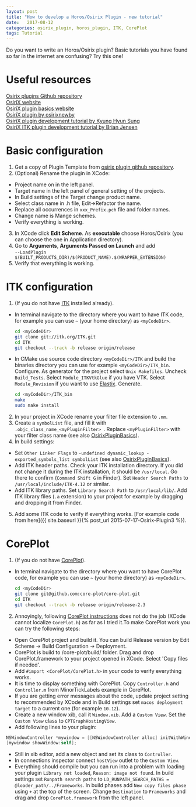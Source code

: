```yaml
---
layout: post
title: "How to develop a Horos/Osirix Plugin - new tutorial"
date:   2017-08-12
categories: osirix_plugin, horos_plugin, ITK, CorePlot
tags: Tutorial
---
```


Do you want to write an Horos/Osirix plugin? Basic tutorials you have found so far in the internet are confusing? Try this one!

# Useful resources
[Osirix plugins Github repository](https://github.com/pixmeo/osirixplugins)  
[OsiriX website](http://www.osirix-viewer.com/Documentation/Guides/Development/)  
[OsiriX plugin basics website](https://osirixpluginbasics.wordpress.com)  
[OsiriX plugin by osirixnewby](http://myfirstosirixplugin.blogspot.com/)  
[OsiriX plugin development tutorial by Kyung Hyun Sung](http://kyungs.bol.ucla.edu/Site/Software.html)  
[OsiriX ITK plugin development tutorial by Brian Jensen](http://campar.in.tum.de/Students/SepOsiriXSegmentation)

# Basic configuration
1. Get a copy of Plugin Template from [osirix plugin github repository](https://github.com/pixmeo/osirixplugins).
2. (Optional) Rename the plugin in XCode:
  * Project name on in the left panel.
  * Target name in the left panel of general setting of the projects.
  * In Build settings of the Target change product name.
  * Select class name in .h file, Edit->Refactor the name.
  * Replace all occurrences in `xxx_Prefix.pch` file and folder names.
  * Change name is Mange schemes.
  * Verify everything is working.
3. In XCode click **Edit Scheme**. As **executable** choose Horos/Osirix (you can choose the one in Application directory).
4. Go to **Arguments**, **Arguments Passed on Launch** and add     
  `--LoadPlugin $(BUILT_PRODUCTS_DIR)/$(PRODUCT_NAME).$(WRAPPER_EXTENSION)`
5. Verify that everything is working.

# ITK configuration
1. (If you do not have [ITK](http://itk.org) installed already).  
  * In terminal navigate to the directory where you want to have ITK code, for example you can use `~` (your home directory) as `<myCodeDir>`.  
    ```bash
    cd <myCodeDir>  
    git clone git://itk.org/ITK.git  
    cd ITK  
    git checkout --track -b release origin/release
    ```
  * In CMake use source code directory `<myCodeDir>/ITK` and build the binaries directory you can use for example `<myCodeDir>/ITK_bin`. Configure. As generator for the project select `Unix Makefiles`. Uncheck `Build_Tests`. Select `Module_ITKVtkGlue` if you have VTK. Select `Module_Revision` if you want to use [Elastix](http://elastix.isi.uu.nl/). Generate.
    ```sh
    cd <myCodeDir>/ITK_bin  
    make
    sudo make install
    ```
2. In your project in XCode rename your filter file extension to `.mm`.
3. Create a `symbolList` file, and fill it with `.objc_class_name_<myPluginFilter> `.
Replace `<myPluginFilter>` with your filter class name (see also [OsirixPluginBasics](https://osirixpluginbasics.wordpress.com/2015/09/29/osirix-plugin-with-itk4/)).
4. In build settings:
  * Set `Other Linker Flags` to `-undefined dynamic_lookup -exported_symbols_list symbolList` (see also [OsirixPluginBasics](https://osirixpluginbasics.wordpress.com/2015/09/29/osirix-plugin-with-itk4/)).
  * Add ITK header paths. Check your ITK installation directory. If you did not change it during the ITK installation, it should be `/usr/local`. Go there to confirm (`Command Shift G` in Finder). Set `Header Search Paths` to `/usr/local/include/ITK-4.12` or similar.
  * Add ITK library paths. Set `Library Search Path` to `/usr/local/lib/`. Add ITK library files (`.a` extension) to your project for example by dragging and dropping it from Finder.
5. Add some ITK code to verify if everything works. [For example code from here]({{ site.baseurl }}{% post_url 2015-07-17-Osirix-Plugin3 %}).

# CorePlot

1. (If you do not have [CorePlot](https://github.com/core-plot/core-plot)).
  * In terminal navigate to the directory where you want to have CorePlot code, for example you can use `~` (your home directory) as `<myCodeDir>`.  
    ```sh
    cd <myCodeDir>  
    git clone git@github.com:core-plot/core-plot.git  
    cd ITK  
    git checkout --track -b release origin/release-2.3  
    ```
2. Annoyingly, following [CorePlot instructions](https://github.com/core-plot/core-plot/wiki/Using-Core-Plot-in-an-Application) does not do the job (XCode cannot localize `CorePlot.h`) as far as I tried it.To make CorePlot work you can try the following steps:
  * Open CorePlot project and build it. You can build Release version by Edit Scheme -> Build Configuration -> Deployment.
  * CorePlot is build to <myCodeDir>/core-plot/build/ folder. Drag and drop CorePlot.framework to your project opened in XCode. Select 'Copy files if needed'.
  * Add `#import <CorePlot/CorePlot.h>` in your code to verify everything works.
  * It is time to display something with CorePlot. Copy `Controller.h` and `Controller.m` from MinorTickLabels example in CorePlot.
  * If you are getting error messages about the code, update project setting to recommended by XCode and in Build settings set `macos deployment target` to a current one (for example `10.12`).
  * Create a new window xib, call it `Window.xib`. Add a `Custom View`. Set the `Custom View` class to `CPTGraphHostingView`.
  * Add following lines to your plugin:
  ```objective-c
  NSWindowController *mywindow = [[NSWindowController alloc] initWithWindowNibName:@"Window" owner:self];
  [mywindow showWindow:self];
  ```
  * Still in xib editor, add a new object and set its class to `Controller`.
  * In connections inspector connect `hostView` outlet to the `Custom View`.
  * Everything should compile but you can run into a problem with loading your plugin `Library not loaded`, `Reason: image not found`. In build settings set
  `Runpath search paths` to `LD_RUNPATH_SEARCH_PATHS = @loader_path/../Frameworks`. In build phases add `New copy files phase` using `+` at the top of the screen. Change `Destination` to `Frameworks` and drag and drop `CorePlot.framework` from the left panel.
